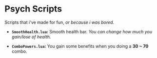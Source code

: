 
# Psych Scripts
Scripts that i've made for fun, *or because i was bored*.

- **`SmoothHealth.lua`:**
  Smooth health bar. *You can change how much you gain/lose of health.*

- **`ComboPowers.lua`:**
  You gain some benefits when you doing a **30 ~ 70** combo.
